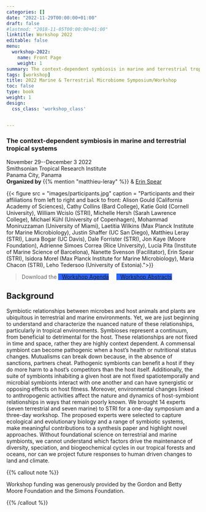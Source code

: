 ```yaml
---
categories: []
date: "2022-11-29T00:00:00+01:00"
draft: false
#lastmod: "2018-11-05T00:00:00+01:00"
linktitle: Workshop 2022
editable: false
menu:
  workshop-2022:
    name: Front Page
    weight: 1
summary: The context-dependent symbiosis in marine and terrestrial tropical systems
tags: [workshop]
title: 2022 Marine & Terrestrial Microbiome Symposium/Workshop
toc: false
type: book
weight: 1
design:
  css_class: 'workshop_class'


---
```


### The context-dependent symbiosis in marine and terrestrial tropical systems

November 29--December 3 2022<br/>
Smithsonian Tropical Research Institute<br/>
Panama City, Panama<br/>
**Organized by** {{% mention "matthieu-leray" %}} & [Erin Spear](https://stri.si.edu/scientist/erin-spear)

{{< figure src = "images/participants.jpg" caption = "Participants and their affiliations from left to right and back to front: Alison Gould (California Academy of Sciences), Cathy Collins (Bard College), Katie Gold (Cornell University), William Wcislo (STRI), Michelle Hersh (Sarah Lawrence College), Michael Kühl (University of Copenhagen), Mohammad Moniruzzaman (University of Miami), Laetitia Wilkins (Max Planck Institute for Marine Microbiology), Justin Shaffer (UC San Diego), Matthieu Leray (STRI), Laura Bogar (UC Davis), Dale Forrister (STRI), Jon Kaye (Moore Foundation), Adrienne Simoes Correa (Rice University), Lucía Pita (Institute of Marine Science of Barcelona), Nanette Svenson (Facilitator), Erin Spear (STRI), Isidora Morel (Max Planck Institute for Marine Microbiology), Maria Chacon (STRI), Leho Tedersoo (University of Estonia).">}}

<blockquote>
<p>
Download the <a href=/files/microbial_symposium_schedule_2022.pdf class="btn btn-dark btn-lg" style=background-color:#2962ff;border-color:#2962ff;margin-right:1rem><i class="fas fa-download" style=padding-right:10px></i>Workshop Agenda</a> <a href=/files/microbial_symposium_abstracts_2022.pdf class="btn btn-dark btn-lg" style=background-color:#2962ff;border-color:#2962ff;><i class="fas fa-download" style=padding-right:10px></i>Workshop Abstracts</a>
</p>
</blockquote>

## Background

Symbiotic relationships between microbes and host animals and plants are ubiquitous in terrestrial and marine environments. Yet, we are just beginning to understand and characterize the nuanced nature of these relationships, particularly in tropical environments. Symbioses represent a continuum, from beneficial to detrimental for the host. These relationships are not fixed in time and space, rather they are highly context dependent. A commensal symbiont can become pathogenic when a host’s health or nutritional status changes. Mutualisms can break down because, in the absence of sanctions, partners cheat. Pathogenic symbionts can benefit a host if they do more harm to a host’s competitors than the host itself. Additionally, the suite of symbionts inhabiting a given host are not fixed spatiotemporally and microbial symbionts interact with one another and can have synergistic or opposing effects on host fitness. Moreover, environmental changes linked to anthropogenic activities affect the nature and dynamics of host-symbiont relationships in ways that remain poorly known. We brought 14 experts (seven terrestrial and seven marine) to STRI for a one-day symposium and a three-day workshop. The proposed experts were selected to capture ecological and evolutionary biology and a range of symbiotic systems, make meaningful contributions to a synthesis paper and highlight novel approaches. Without foundational science on terrestrial and marine symbionts, we cannot understand which factors drive the maintenance of diversity, speciation, and biogeochemical cycles in our tropical forests and oceans, nor can we project future responses to human driven changes to land and climate.

{{% callout note %}}

Workshop funding was generously provided by the Gordon and Betty Moore Foundation and the Simons Foundation.

{{% /callout %}}
